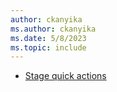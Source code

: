 ```yaml
---
author: ckanyika
ms.author: ckanyika
ms.date: 5/8/2023
ms.topic: include
---
```


- [Stage quick actions](#stage-quick-actions) 
